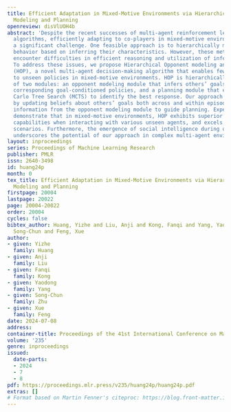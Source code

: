 ```yaml
---
title: Efficient Adaptation in Mixed-Motive Environments via Hierarchical Opponent
  Modeling and Planning
openreview: disVlUOH4b
abstract: 'Despite the recent successes of multi-agent reinforcement learning (MARL)
  algorithms, efficiently adapting to co-players in mixed-motive environments remains
  a significant challenge. One feasible approach is to hierarchically model co-players’
  behavior based on inferring their characteristics. However, these methods often
  encounter difficulties in efficient reasoning and utilization of inferred information.
  To address these issues, we propose Hierarchical Opponent modeling and Planning
  (HOP), a novel multi-agent decision-making algorithm that enables few-shot adaptation
  to unseen policies in mixed-motive environments. HOP is hierarchically composed
  of two modules: an opponent modeling module that infers others’ goals and learns
  corresponding goal-conditioned policies, and a planning module that employs Monte
  Carlo Tree Search (MCTS) to identify the best response. Our approach improves efficiency
  by updating beliefs about others’ goals both across and within episodes and by using
  information from the opponent modeling module to guide planning. Experimental results
  demonstrate that in mixed-motive environments, HOP exhibits superior few-shot adaptation
  capabilities when interacting with various unseen agents, and excels in self-play
  scenarios. Furthermore, the emergence of social intelligence during our experiments
  underscores the potential of our approach in complex multi-agent environments.'
layout: inproceedings
series: Proceedings of Machine Learning Research
publisher: PMLR
issn: 2640-3498
id: huang24p
month: 0
tex_title: Efficient Adaptation in Mixed-Motive Environments via Hierarchical Opponent
  Modeling and Planning
firstpage: 20004
lastpage: 20022
page: 20004-20022
order: 20004
cycles: false
bibtex_author: Huang, Yizhe and Liu, Anji and Kong, Fanqi and Yang, Yaodong and Zhu,
  Song-Chun and Feng, Xue
author:
- given: Yizhe
  family: Huang
- given: Anji
  family: Liu
- given: Fanqi
  family: Kong
- given: Yaodong
  family: Yang
- given: Song-Chun
  family: Zhu
- given: Xue
  family: Feng
date: 2024-07-08
address:
container-title: Proceedings of the 41st International Conference on Machine Learning
volume: '235'
genre: inproceedings
issued:
  date-parts:
  - 2024
  - 7
  - 8
pdf: https://proceedings.mlr.press/v235/huang24p/huang24p.pdf
extras: []
# Format based on Martin Fenner's citeproc: https://blog.front-matter.io/posts/citeproc-yaml-for-bibliographies/
---
```

